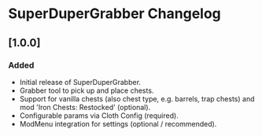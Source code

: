# SuperDuperGrabber Changelog

## [1.0.0]
### Added
- Initial release of SuperDuperGrabber.
- Grabber tool to pick up and place chests.
- Support for vanilla chests (also chest type, e.g. barrels, trap chests) and mod 'Iron Chests: Restocked' (optional).
- Configurable params via Cloth Config (required).
- ModMenu integration for settings (optional / recommended).
